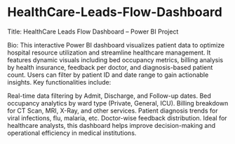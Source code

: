 # HealthCare-Leads-Flow-Dashboard
Title: HealthCare Leads Flow Dashboard – Power BI Project

Bio: This interactive Power BI dashboard visualizes patient data to optimize hospital resource utilization and streamline healthcare management. It features dynamic visuals including bed occupancy metrics, billing analysis by health insurance, feedback per doctor, and diagnosis-based patient count. Users can filter by patient ID and date range to gain actionable insights. Key functionalities include:

Real-time data filtering by Admit, Discharge, and Follow-up dates.
Bed occupancy analytics by ward type (Private, General, ICU).
Billing breakdown for CT Scan, MRI, X-Ray, and other services.
Patient diagnosis trends for viral infections, flu, malaria, etc.
Doctor-wise feedback distribution.
Ideal for healthcare analysts, this dashboard helps improve decision-making and operational efficiency in medical institutions.
